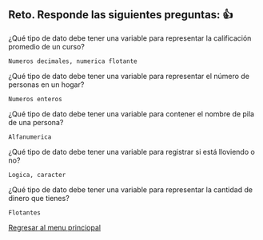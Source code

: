## Reto. Responde las siguientes preguntas: 👍
¿Qué tipo de dato debe tener una variable para representar la calificación promedio de un
curso?

    Numeros decimales, numerica flotante

¿Qué tipo de dato debe tener una variable para representar el número de personas en un
hogar?

    Numeros enteros

¿Qué tipo de dato debe tener una variable para contener el nombre de pila de una persona?

    Alfanumerica

¿Qué tipo de dato debe tener una variable para registrar si está lloviendo o no?

    Logica, caracter

¿Qué tipo de dato debe tener una variable para representar la cantidad de dinero que
tienes?

    Flotantes

[Regresar al menu princiopal](https://github.com/escuelaDeCodigoMargaritaMaza/escuela_de_codigo/tree/main/PENSAMIENTO_COMPUTACIONAL)
